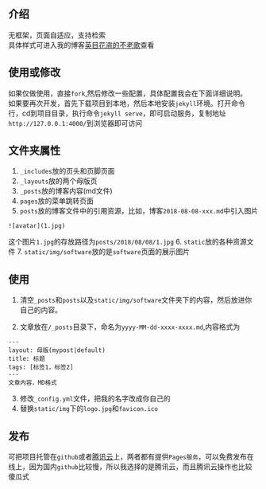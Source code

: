
## 介绍
无框架，页面自适应，支持检索          
具体样式可进入我的博客[英目花盗的不老歌](http://www.ymhd.xyz/)查看
## 使用或修改
如果仅做使用，直接`fork`,然后修改一些配置，具体配置我会在下面详细说明。            
如果要再次开发，首先下载项目到本地，然后本地安装`jekyll`环境。打开命令行，cd到项目目录，执行命令`jekyll serve`，即可启动服务，复制地址`http://127.0.0.1:4000/`到浏览器即可访问
## 文件夹属性
1. `_includes`放的页头和页脚页面
2. `_layouts`放的两个母版页
3. `_posts`放的博客内容(md文件)
4. `pages`放的菜单跳转页面
5. `posts`放的博客文件中的引用资源，比如，博客`2018-08-08-xxx.md`中引入图片
```
![avatar](1.jpg)
```
这个图片`1.jpg`的存放路径为`posts/2018/08/08/1.jpg`
6. `static`放的各种资源文件
7. `static/img/software`放的是`software`页面的展示图片          


## 使用
1. 清空`_posts`和`posts`以及`static/img/software`文件夹下的内容，然后放进你自己的内容。         

2. 文章放在`/_posts`目录下，命名为`yyyy-MM-dd-xxxx-xxxx.md`,内容格式为
```
---
layout: 母版(mypost|default)
title: 标题
tags: [标签1，标签2]
---
文章内容，MD格式
```
3. 修改`_config.yml`文件，把我的名字改成你自己的
4. 替换`static/img`下的`logo.jpg`和`favicon.ico`

## 发布
可把项目托管在`github`或者[腾讯云](https://dev.tencent.com/)上，两者都有提供`Pages服务`，可以免费发布在线上，因为国内`github`比较慢，所以我选择的是腾讯云，而且腾讯云操作也比较傻瓜式
